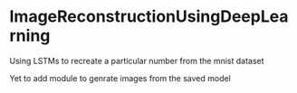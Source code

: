 # ImageReconstructionUsingDeepLearning
Using LSTMs to recreate a particular number from the mnist dataset

Yet to add module to genrate images from the saved model

